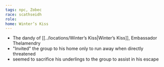 ```yaml
---
tags: npc, Zobec
race: scathseidh
role: 
home: Winter’s Kiss
---
```


- The dandy of [[../locations/Winter’s Kiss|Winter’s Kiss]], Embassador Thelamendry
- "Invited" the group to his home only to run away when directly threatened
- seemed to sacrifice his underlings to the group to assist in his escape